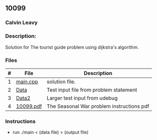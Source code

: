 ## 10099
### Calvin Leavy
### Description:

Solution for The tourist guide problem using dijkstra's algorithm.

### Files

|   #   | File                       | Description                                                |
| :---: | -------------------------- | ---------------------------------------------------------- |
|   1   | [main.cpp](./main.cpp)     | solution file.                                             |
|   2   | [Data](./Data)             | Test input file from problem statement                     |
|   3   | [Data2](./Data2)           | Larger test input from udebug                              |
|   4   | [10099.pdf](./10099.pdf)       | The Seasonal War problem instructions pdf                  |

### Instructions

- run ./main < (data file) > (output file)


